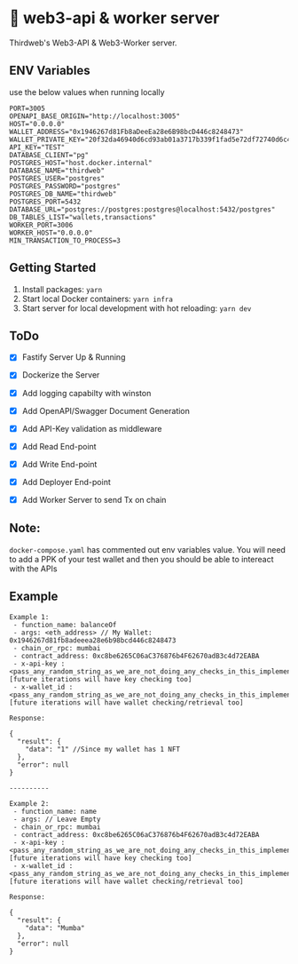 # 🔑 web3-api & worker server

Thirdweb's Web3-API & Web3-Worker server.

## ENV Variables

use the below values when running locally

```
PORT=3005
OPENAPI_BASE_ORIGIN="http://localhost:3005"
HOST="0.0.0.0"
WALLET_ADDRESS="0x1946267d81Fb8aDeeEa28e6B98bcD446c8248473"
WALLET_PRIVATE_KEY="20f32da46940d6cd93ab01a3717b339f1fad5e72df72740d6c489834859dd075"
API_KEY="TEST"
DATABASE_CLIENT="pg"
POSTGRES_HOST="host.docker.internal"
DATABASE_NAME="thirdweb"
POSTGRES_USER="postgres"
POSTGRES_PASSWORD="postgres"
POSTGRES_DB_NAME="thirdweb"
POSTGRES_PORT=5432
DATABASE_URL="postgres://postgres:postgres@localhost:5432/postgres"
DB_TABLES_LIST="wallets,transactions"
WORKER_PORT=3006
WORKER_HOST="0.0.0.0"
MIN_TRANSACTION_TO_PROCESS=3
```

## Getting Started

1. Install packages: `yarn`
2. Start local Docker containers: `yarn infra`
3. Start server for local development with hot reloading: `yarn dev`

## ToDo

- [X] Fastify Server Up & Running
- [X] Dockerize the Server
- [X] Add logging capabilty with winston
- [X] Add OpenAPI/Swagger Document Generation
- [X] Add API-Key validation as middleware
- [X] Add Read End-point
- [X] Add Write End-point
- [X] Add Deployer End-point
- [X] Add Worker Server to send Tx on chain


## Note:

`docker-compose.yaml` has commented out env variables value. You will need to add a PPK of your test wallet and then you should be able to intereact with the APIs

## Example

```
Example 1:
 - function_name: balanceOf
 - args: <eth_address> // My Wallet: 0x1946267d81fb8adeeea28e6b98bcd446c8248473
 - chain_or_rpc: mumbai
 - contract_address: 0xc8be6265C06aC376876b4F62670adB3c4d72EABA
 - x-api-key : <pass_any_random_string_as_we_are_not_doing_any_checks_in_this_implementation> [future iterations will have key checking too]
 - x-wallet_id : <pass_any_random_string_as_we_are_not_doing_any_checks_in_this_implementation> [future iterations will have wallet checking/retrieval too]

Response:

{
  "result": {
    "data": "1" //Since my wallet has 1 NFT
  },
  "error": null
}

----------

Example 2:
 - function_name: name
 - args: // Leave Empty
 - chain_or_rpc: mumbai
 - contract_address: 0xc8be6265C06aC376876b4F62670adB3c4d72EABA
 - x-api-key : <pass_any_random_string_as_we_are_not_doing_any_checks_in_this_implementation> [future iterations will have key checking too]
 - x-wallet_id : <pass_any_random_string_as_we_are_not_doing_any_checks_in_this_implementation> [future iterations will have wallet checking/retrieval too]

Response: 

{
  "result": {
    "data": "Mumba"
  },
  "error": null
}
```